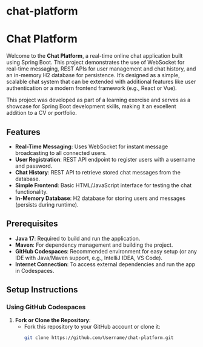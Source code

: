 # chat-platform

# Chat Platform

Welcome to the **Chat Platform**, a real-time online chat application built using Spring Boot. This project demonstrates the use of WebSocket for real-time messaging, REST APIs for user management and chat history, and an in-memory H2 database for persistence. It’s designed as a simple, scalable chat system that can be extended with additional features like user authentication or a modern frontend framework (e.g., React or Vue).

This project was developed as part of a learning exercise and serves as a showcase for Spring Boot development skills, making it an excellent addition to a CV or portfolio.

## Features
- **Real-Time Messaging**: Uses WebSocket for instant message broadcasting to all connected users.
- **User Registration**: REST API endpoint to register users with a username and password.
- **Chat History**: REST API to retrieve stored chat messages from the database.
- **Simple Frontend**: Basic HTML/JavaScript interface for testing the chat functionality.
- **In-Memory Database**: H2 database for storing users and messages (persists during runtime).

## Prerequisites
- **Java 17**: Required to build and run the application.
- **Maven**: For dependency management and building the project.
- **GitHub Codespaces**: Recommended environment for easy setup (or any IDE with Java/Maven support, e.g., IntelliJ IDEA, VS Code).
- **Internet Connection**: To access external dependencies and run the app in Codespaces.

## Setup Instructions

### Using GitHub Codespaces
1. **Fork or Clone the Repository**:
   - Fork this repository to your GitHub account or clone it:
     ```bash
     git clone https://github.com/Username/chat-platform.git
